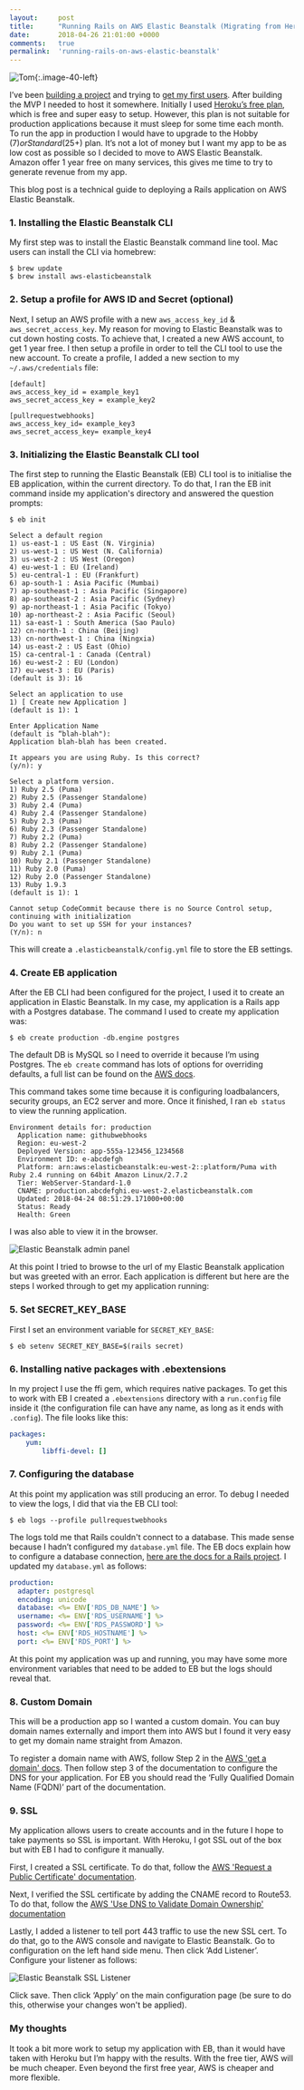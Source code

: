 ```yaml
---
layout:     post
title:      "Running Rails on AWS Elastic Beanstalk (Migrating from Heroku to AWS)"
date:       2018-04-26 21:01:00 +0000
comments:   true
permalink:  'running-rails-on-aws-elastic-beanstalk'
---
```


![Tom](/assets/elastic-beanstalk-logo.png){:.image-40-left}

I’ve been [building a project](http://tomkadwill.com/2018/03/01/building-stuff.html) and trying to [get my first users](http://tomkadwill.com/getting-my-first-user). After building the MVP I needed to host it somewhere. Initially I used [Heroku’s free plan](https://www.heroku.com/pricing), which is free and super easy to setup. However, this plan is not suitable for production applications because it must sleep for some time each month. To run the app in production I would have to upgrade to the Hobby ($7) or Standard ($25+) plan. It’s not a lot of money but I want my app to be as low cost as possible so I decided to move to AWS Elastic Beanstalk. Amazon offer 1 year free on many services, this gives me time to try to generate revenue from my app.

This blog post is a technical guide to deploying a Rails application on AWS Elastic Beanstalk.

### 1. Installing the Elastic Beanstalk CLI
My first step was to install the Elastic Beanstalk command line tool. Mac users can install the CLI via homebrew:

```
$ brew update
$ brew install aws-elasticbeanstalk
```

### 2. Setup a profile for AWS ID and Secret (optional)
Next, I setup an AWS profile with a new `aws_access_key_id` & `aws_secret_access_key`. My reason for moving to Elastic Beanstalk was to cut down hosting costs. To achieve that, I created a new AWS account, to get 1 year free. I then setup a profile in order to tell the CLI tool to use the new account. To create a profile, I added a new section to my `~/.aws/credentials` file:

```
[default]
aws_access_key_id = example_key1
aws_secret_access_key = example_key2

[pullrequestwebhooks]
aws_access_key_id= example_key3
aws_secret_access_key= example_key4
```

### 3. Initializing the Elastic Beanstalk CLI tool
The first step to running the Elastic Beanstalk (EB) CLI tool is to initialise the EB application, within the current directory. To do that, I ran the EB init command inside my application's directory and answered the question prompts:

```
$ eb init

Select a default region
1) us-east-1 : US East (N. Virginia)
2) us-west-1 : US West (N. California)
3) us-west-2 : US West (Oregon)
4) eu-west-1 : EU (Ireland)
5) eu-central-1 : EU (Frankfurt)
6) ap-south-1 : Asia Pacific (Mumbai)
7) ap-southeast-1 : Asia Pacific (Singapore)
8) ap-southeast-2 : Asia Pacific (Sydney)
9) ap-northeast-1 : Asia Pacific (Tokyo)
10) ap-northeast-2 : Asia Pacific (Seoul)
11) sa-east-1 : South America (Sao Paulo)
12) cn-north-1 : China (Beijing)
13) cn-northwest-1 : China (Ningxia)
14) us-east-2 : US East (Ohio)
15) ca-central-1 : Canada (Central)
16) eu-west-2 : EU (London)
17) eu-west-3 : EU (Paris)
(default is 3): 16

Select an application to use
1) [ Create new Application ]
(default is 1): 1

Enter Application Name
(default is “blah-blah"):
Application blah-blah has been created.

It appears you are using Ruby. Is this correct?
(y/n): y

Select a platform version.
1) Ruby 2.5 (Puma)
2) Ruby 2.5 (Passenger Standalone)
3) Ruby 2.4 (Puma)
4) Ruby 2.4 (Passenger Standalone)
5) Ruby 2.3 (Puma)
6) Ruby 2.3 (Passenger Standalone)
7) Ruby 2.2 (Puma)
8) Ruby 2.2 (Passenger Standalone)
9) Ruby 2.1 (Puma)
10) Ruby 2.1 (Passenger Standalone)
11) Ruby 2.0 (Puma)
12) Ruby 2.0 (Passenger Standalone)
13) Ruby 1.9.3
(default is 1): 1

Cannot setup CodeCommit because there is no Source Control setup, continuing with initialization
Do you want to set up SSH for your instances?
(Y/n): n
```

This will create a `.elasticbeanstalk/config.yml` file to store the EB settings.

### 4. Create EB application
After the EB CLI had been configured for the project, I used it to create an application in Elastic Beanstalk. In my case, my application is a Rails app with a Postgres database. The command I used to create my application was:

```
$ eb create production -db.engine postgres
```

The default DB is MySQL so I need to override it because I’m using Postgres. The `eb create` command has lots of options for overriding defaults, a full list can be found on the [AWS docs](https://docs.aws.amazon.com/elasticbeanstalk/latest/dg/eb3-create.html#eb3-createoptions).

This command takes some time because it is configuring loadbalancers, security groups, an EC2 server and more. Once it finished, I ran `eb status` to view the running application.

```
Environment details for: production
  Application name: githubwebhooks
  Region: eu-west-2
  Deployed Version: app-555a-123456_1234568
  Environment ID: e-abcdefgh
  Platform: arn:aws:elasticbeanstalk:eu-west-2::platform/Puma with Ruby 2.4 running on 64bit Amazon Linux/2.7.2
  Tier: WebServer-Standard-1.0
  CNAME: production.abcdefghi.eu-west-2.elasticbeanstalk.com
  Updated: 2018-04-24 08:51:29.171000+00:00
  Status: Ready
  Health: Green
```

I was also able to view it in the browser.

![Elastic Beanstalk admin panel](/assets/elastic-beanstalk-admin-panel.png)

At this point I tried to browse to the url of my Elastic Beanstalk application but was greeted with an error. Each application is different but here are the steps I worked through to get my application running:

### 5. Set SECRET_KEY_BASE
First I set an environment variable for `SECRET_KEY_BASE`:

```
$ eb setenv SECRET_KEY_BASE=$(rails secret)
```

### 6. Installing native packages with .ebextensions
In my project I use the ffi gem, which requires native packages. To get this to work with EB I created a `.ebextensions` directory with a `run.config` file inside it (the configuration file can have any name, as long as it ends with `.config`). The file looks like this:

```yaml
packages:
    yum:
        libffi-devel: []
```

### 7. Configuring the database
At this point my application was still producing an error. To debug I needed to view the logs, I did that via the EB CLI tool:

```
$ eb logs --profile pullrequestwebhooks
```

The logs told me that Rails couldn't connect to a database. This made sense because I hadn’t configured my `database.yml` file. The EB docs explain how to configure a database connection, [here are the docs for a Rails project](https://docs.aws.amazon.com/elasticbeanstalk/latest/dg/create_deploy_Ruby.rds.html#ruby-rds-connect). I updated my `database.yml` as follows:

```yaml
production:
  adapter: postgresql
  encoding: unicode
  database: <%= ENV['RDS_DB_NAME'] %>
  username: <%= ENV['RDS_USERNAME'] %>
  password: <%= ENV['RDS_PASSWORD'] %>
  host: <%= ENV['RDS_HOSTNAME'] %>
  port: <%= ENV['RDS_PORT'] %>
```

At this point my application was up and running, you may have some more environment variables that need to be added to EB but the logs should reveal that.

### 8. Custom Domain

This will be a production app so I wanted a custom domain. You can buy domain names externally and import them into AWS but I found it very easy to get my domain name straight from Amazon.

To register a domain name with AWS, follow Step 2 in the [AWS 'get a domain' docs](https://aws.amazon.com/getting-started/tutorials/get-a-domain/). Then follow step 3 of the documentation to configure the DNS for your application. For EB you should read the ‘Fully Qualified Domain Name (FQDN)’ part of the documentation.

### 9. SSL

My application allows users to create accounts and in the future I hope to take payments so SSL is important. With Heroku, I got SSL out of the box but with EB I had to configure it manually.

First, I created a SSL certificate. To do that, follow the [AWS 'Request a Public Certificate' documentation](https://docs.aws.amazon.com/acm/latest/userguide/gs-acm-request-public.html).

Next, I verified the SSL certificate by adding the CNAME record to Route53. To do that, follow the [AWS 'Use DNS to Validate Domain Ownership' documentation](https://docs.aws.amazon.com/acm/latest/userguide/gs-acm-validate-dns.html)

Lastly, I added a listener to tell port 443 traffic to use the new SSL cert. To do that, go to the AWS console and navigate to Elastic Beanstalk. Go to configuration on the left hand side menu. Then click ‘Add Listener’. Configure your listener as follows:

![Elastic Beanstalk SSL Listener](/assets/elastic-beanstalk-ssl-listener.png)

Click save. Then click ‘Apply’ on the main configuration page (be sure to do this, otherwise your changes won't be applied).

### My thoughts
It took a bit more work to setup my application with EB, than it would have taken with Heroku but I’m happy with the results. With the free tier, AWS will be much cheaper. Even beyond the first free year, AWS is cheaper and more flexible.
